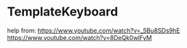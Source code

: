 # TemplateKeyboard

help from:
https://www.youtube.com/watch?v=_5Bu8SDs9hE
https://www.youtube.com/watch?v=8DeQk0wlFyM
